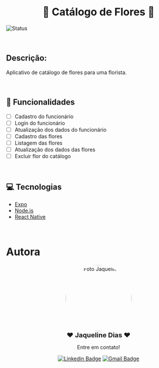 <h1 align="center">🌸 Catálogo de Flores 🌸</h1>
<img src="https://img.shields.io/badge/STATUS-EM%20DESENVOLVIMENTO-ff69b4" alt="Status">

<br><h2 id="descrição-do-projeto">Descrição:</h2>

<p> Aplicativo de catálogo de flores para uma florista.</p>

<br><h2>🔨 Funcionalidades</h2>

- [ ] Cadastro do funcionário
- [ ] Login do funcionário
- [ ] Atualização dos dados do funcionário
- [ ] Cadastro das flores
- [ ] Listagem das flores
- [ ] Atualização dos dados das flores
- [ ] Excluir flor do catálogo

<br><h2>💻 Tecnologias</h2>

- [Expo](https://expo.io/)
- [Node.js](https://nodejs.org/en/)
- [React Native](https://reactnative.dev/)

<br><h1>Autora</h1>

<div align="center">
<img style="border-radius: 180px; width:180px;" src="https://avatars.githubusercontent.com/u/82879626?v=4"alt="Foto Jaqueline"/>
<br>
<b style='font-size: 18px'>❤️ Jaqueline Dias ❤️</b>
<p>Entre em contato!</p>

[![Linkedin Badge](https://img.shields.io/badge/-LinkedIn-blue?style=flat-square&logo=Linkedin&logoColor=white&link=https://www.linkedin.com/in/tgmarinho/)](https://www.linkedin.com/in/jaqueline-dias-oliveira-0b68a4228/) 
[![Gmail Badge](https://img.shields.io/badge/-Gmail-c14438?style=flat-square&logo=Gmail&logoColor=white&link=mailto:jaquelinediasoliveira5@gmail.com)](mailto:jaquelinediasoliveira5@gmail.com)
</div>